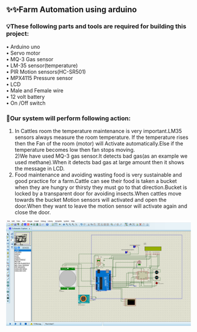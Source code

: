 ## ✨✨Farm Automation using arduino

### 💡These following parts and tools are required for building this project:
• Arduino uno<br/>
• Servo motor<br/>
• MQ-3 Gas sensor<br/>
• LM-35 sensor(temperature)<br/>
• PIR Motion sensors(HC-SR501)<br/>
• MPX4115 Pressure sensor<br/>
• LCD<br/>
• Male and Female wire<br/>
• 12 volt battery<br/>
• On /Off switch<br/>

### 📝Our system will perform following action:

1) In Cattles room the temperature maintenance is very important.LM35 sensors always measure the room temperature. If the temperature rises then the Fan of the room (motor) will Activate automatically.Else if the temperature becomes low then fan stops moving.<br/>
2)We have used MQ-3 gas sensor.It detects bad gas(as an example we used methane).When it detects bad gas at large amount then it shows the message in LCD.<br/>
3) Food maintenance and avoiding wasting food is very sustainable and good practice for a farm.Cattle can see their food is taken a bucket when they are hungry or thirsty they must go to that
direction.Bucket is locked by a transparent door for avoiding insects.When cattles move towards the bucket Motion sensors will activated and open the door.When they want to leave the motion sensor will activate again and close the door.


<img src="https://raw.githubusercontent.com/MdsalahUddin313/Farm_Automation_in_arduino/main/images/images.png" alt="images"/>
